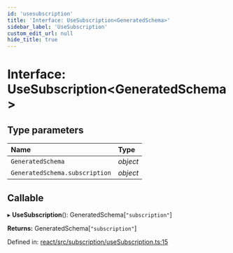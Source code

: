 ```yaml
---
id: 'usesubscription'
title: 'Interface: UseSubscription<GeneratedSchema>'
sidebar_label: 'UseSubscription'
custom_edit_url: null
hide_title: true
---
```


# Interface: UseSubscription<GeneratedSchema\>

## Type parameters

| Name                           | Type     |
| :----------------------------- | :------- |
| `GeneratedSchema`              | _object_ |
| `GeneratedSchema.subscription` | _object_ |

## Callable

▸ **UseSubscription**(): GeneratedSchema[``"subscription"``]

**Returns:** GeneratedSchema[``"subscription"``]

Defined in: [react/src/subscription/useSubscription.ts:15](https://github.com/PabloSzx/gqless/blob/master/packages/react/src/subscription/useSubscription.ts#L15)
